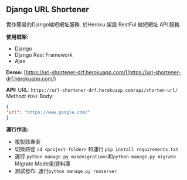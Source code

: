 ## Django URL Shortener
實作簡易的Django縮短網址服務.
於Heroku 架設 RestFul 縮短網址 API 服務.

**使用框架:**

 - Django
 - Django Rest Framework
 - Ajax

**Demo:** [https://url-shortener-drf.herokuapp.com/](https://url-shortener-drf.herokuapp.com/)

**API:**
URL: `https://url-shortener-drf.herokuapp.com/api/shorten-url/`
Method: `POST`
Body:

```json callback
{
"url": "https://www.google.com/"
}
```

**運行作法:**

 - 複製該專案
 - 切換路徑 `cd <project-folder>` 和運行 `pip install requirements.txt` 
 - 運行 `python manage.py makemigrations`和`python manage.py migrate` Migrate Model到資料庫
 - 測試發布: 運行`python manage.py runserver` 
